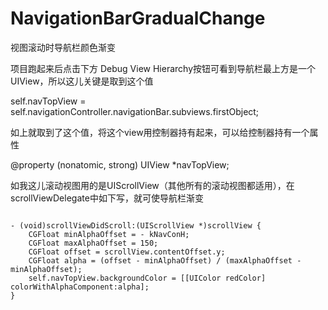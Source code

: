 # NavigationBarGradualChange

视图滚动时导航栏颜色渐变

项目跑起来后点击下方 Debug View Hierarchy按钮可看到导航栏最上方是一个UIView，所以这儿关键是取到这个值

self.navTopView = self.navigationController.navigationBar.subviews.firstObject;

如上就取到了这个值，将这个view用控制器持有起来，可以给控制器持有一个属性

@property (nonatomic, strong) UIView *navTopView;

如我这儿滚动视图用的是UIScrollView（其他所有的滚动视图都适用），在scrollViewDelegate中如下写，就可使导航栏渐变

```

- (void)scrollViewDidScroll:(UIScrollView *)scrollView {
    CGFloat minAlphaOffset = - kNavConH;
    CGFloat maxAlphaOffset = 150;
    CGFloat offset = scrollView.contentOffset.y;
    CGFloat alpha = (offset - minAlphaOffset) / (maxAlphaOffset - minAlphaOffset);
    self.navTopView.backgroundColor = [[UIColor redColor] colorWithAlphaComponent:alpha];
}

```
